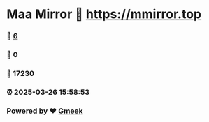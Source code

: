 # Maa Mirror :link: https://mmirror.top 
### :page_facing_up: [6](https://mmirror.top/tag.html) 
### :speech_balloon: 0 
### :hibiscus: 17230 
### :alarm_clock: 2025-03-26 15:58:53 
### Powered by :heart: [Gmeek](https://github.com/Meekdai/Gmeek)
